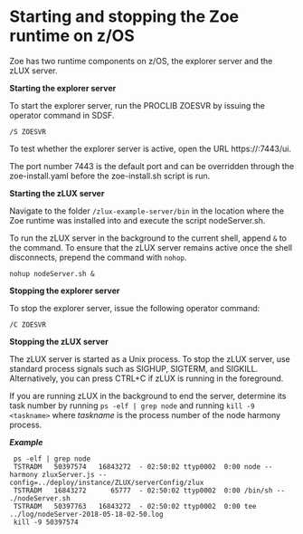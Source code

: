 # Starting and stopping the Zoe runtime on z/OS

Zoe has two runtime components on z/OS, the explorer server and the zLUX server.

**Starting the explorer server**

To start the explorer server, run the PROCLIB ZOESVR by issuing the operator command in SDSF.

```
/S ZOESVR
```

To test whether the explorer server is active, open the URL https://<hostname>:7443/ui.

The port number 7443 is the default port and can be overridden through the zoe-install.yaml before the zoe-install.sh script is run.  

**Starting the zLUX server**

Navigate to the folder `/zlux-example-server/bin` in the location where the Zoe runtime was installed into and execute the script nodeServer.sh.

To run the zLUX server in the background to the current shell, append `&` to the command. To ensure that the zLUX server remains active once the shell disconnects, prepend the command with `nohop`.

```
nohup nodeServer.sh &
```

**Stopping the explorer server**

To stop the explorer server, issue the following operator command:

```
/C ZOESVR  
```

**Stopping the zLUX server**

The zLUX server is started as a Unix process.  To stop the zLUX server, use standard process signals such as SIGHUP, SIGTERM, and SIGKILL.  Alternatively, you can press CTRL+C if zLUX is running in the foreground.

If you are running zLUX in the background to end the server, determine its task number by running `ps -elf | grep node` and running `kill -9 <taskname>` where  _taskname_ is the process number of the node harmony process.

***Example***
```
 ps -elf | grep node
 TSTRADM   50397574   16843272  - 02:50:02 ttyp0002  0:00 node --harmony zluxServer.js --config=../deploy/instance/ZLUX/serverConfig/zlux
 TSTRADM   16843272      65777  - 02:50:02 ttyp0002  0:00 /bin/sh -- ./nodeServer.sh
 TSTRADM   50397763   16843272  - 02:50:02 ttyp0002  0:00 tee ../log/nodeServer-2018-05-18-02-50.log
 kill -9 50397574
```
